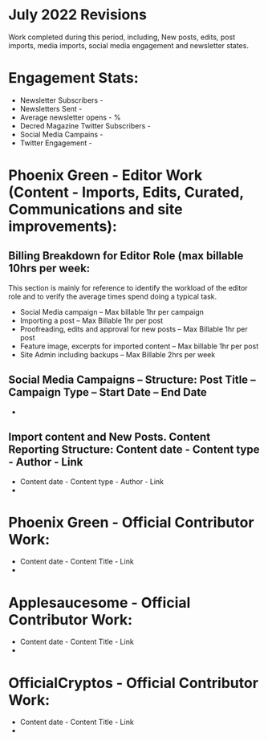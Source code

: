 # July 2022 Revisions
Work completed during this period, including, New posts, edits, post imports, media imports, social media engagement and newsletter states.

# Engagement Stats:
* Newsletter Subscribers - 
* Newsletters Sent - 
* Average newsletter opens - %
* Decred Magazine Twitter Subscribers -
* Social Media Campains - 
* Twitter Engagement - 


# Phoenix Green - Editor Work (Content - Imports, Edits, Curated, Communications and site improvements):

## Billing Breakdown for Editor Role (max billable 10hrs per week:
This section is mainly for reference to identify the workload of the editor role and to verify the average times spend doing a typical task.
* Social Media campaign – Max billable 1hr per campaign
* Importing a post – Max Billable 1hr per post
* Proofreading, edits and approval for new posts – Max Billable 1hr per post
* Feature image, excerpts for imported content – Max billable 1hr per post 
* Site Admin including backups – Max Billable 2hrs per week

## Social Media Campaigns – Structure: Post Title – Campaign Type – Start Date – End Date
* 

## Import content and New Posts. Content Reporting Structure: Content date - Content type - Author - Link

* Content date - Content type - Author - Link
* 

# Phoenix Green - Official Contributor Work:
* Content date - Content Title - Link
* 

# Applesaucesome - Official Contributor Work:
* Content date - Content Title - Link
* 

# OfficialCryptos - Official Contributor Work:
* Content date - Content Title - Link
* 
